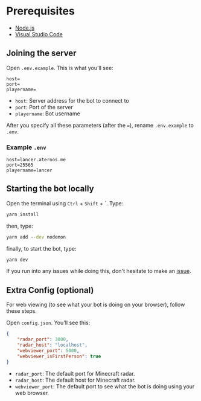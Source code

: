 # Prerequisites

- [Node.js](https://nodejs.org)
- [Visual Studio Code](https://https://code.visualstudio.com)

## Joining the server

Open `.env.example`. This is what you'll see: 

```
host=
port=
playername=
```

- `host`: Server address for the bot to connect to
- `port`: Port of the server
- `playername`: Bot username

After you specify all these parameters (after the `=`), rename `.env.example` to `.env`.

### Example `.env`

```
host=lancer.aternos.me
port=25565
playername=lancer
```
## Starting the bot locally


Open the terminal using `Ctrl` + `Shift` + `. Type:

```cmd
yarn install
```

then, type:

```cmd
yarn add --dev nodemon
```

finally, to start the bot, type:

```cmd
yarn dev
```

If you run into any issues while doing this, don't hesitate to make an [issue](https://github.com/spreehertz/aternos-afk-abuser/issues).


## Extra Config (optional)

For web viewing (to see what your bot is doing on your browser), follow these steps.

Open `config.json`. You'll see this:

```json
{
    "radar_port": 3000,
    "radar_host": "localhost",
    "webviewer_port": 5000,
    "webviewer_isFirstPerson": true
}

```

- `radar_port`: The default port for Minecraft radar.
- `radar_host`: The default host for Minecraft radar.
- `webviewer_port`: The default port to see what the bot is doing using your web browser.

